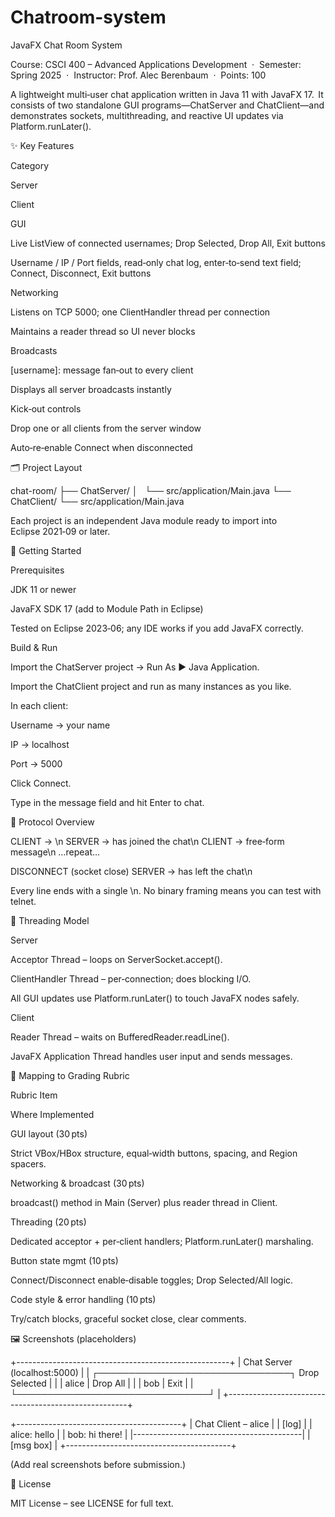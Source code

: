 # Chatroom-system
JavaFX Chat Room System

Course: CSCI 400 – Advanced Applications Development  ·  Semester: Spring 2025  ·  Instructor: Prof. Alec Berenbaum  ·  Points: 100

A lightweight multi‑user chat application written in Java 11 with JavaFX 17.  It consists of two standalone GUI programs—ChatServer and ChatClient—and demonstrates sockets, multithreading, and reactive UI updates via Platform.runLater().

✨ Key Features

Category

Server

Client

GUI

Live ListView of connected usernames; Drop Selected, Drop All, Exit buttons

Username / IP / Port fields, read‑only chat log, enter‑to‑send text field; Connect, Disconnect, Exit buttons

Networking

Listens on TCP 5000; one ClientHandler thread per connection

Maintains a reader thread so UI never blocks

Broadcasts

[username]: message fan‑out to every client

Displays all server broadcasts instantly

Kick‑out controls

Drop one or all clients from the server window

Auto‑re‑enable Connect when disconnected

🗂 Project Layout

chat-room/
├── ChatServer/
│   └── src/application/Main.java
└── ChatClient/
    └── src/application/Main.java

Each project is an independent Java module ready to import into Eclipse 2021‑09 or later.

🚀 Getting Started

Prerequisites

JDK 11 or newer

JavaFX SDK 17 (add to Module Path in Eclipse)

Tested on Eclipse 2023‑06; any IDE works if you add JavaFX correctly.

Build & Run

Import the ChatServer project → Run As ► Java Application.

Import the ChatClient project and run as many instances as you like.

In each client:

Username → your name

IP → localhost

Port → 5000

Click Connect.

Type in the message field and hit Enter to chat.

🔄 Protocol Overview

CLIENT →  <username>\n
SERVER →  <username> has joined the chat\n
CLIENT →  free‑form message\n
…repeat…

DISCONNECT (socket close)
SERVER →  <username> has left the chat\n

Every line ends with a single \n.  No binary framing means you can test with telnet.

🧵 Threading Model

Server

Acceptor Thread – loops on ServerSocket.accept().

ClientHandler Thread – per‑connection; does blocking I/O.

All GUI updates use Platform.runLater() to touch JavaFX nodes safely.

Client

Reader Thread – waits on BufferedReader.readLine().

JavaFX Application Thread handles user input and sends messages.

📝 Mapping to Grading Rubric

Rubric Item

Where Implemented

GUI layout (30 pts)

Strict VBox/HBox structure, equal‑width buttons, spacing, and Region spacers.

Networking & broadcast (30 pts)

broadcast() method in Main (Server) plus reader thread in Client.

Threading (20 pts)

Dedicated acceptor + per‑client handlers; Platform.runLater() marshaling.

Button state mgmt (10 pts)

Connect/Disconnect enable‑disable toggles; Drop Selected/All logic.

Code style & error handling (10 pts)

Try/catch blocks, graceful socket close, clear comments.

🖼️ Screenshots (placeholders)

+-----------------------------------------------------+
|  Chat Server (localhost:5000)                       |
|  ┌───────────────────────────────┐  Drop Selected   |
|  |  alice                        |  Drop All        |
|  |  bob                          |  Exit            |
|  └───────────────────────────────┘                  |
+-----------------------------------------------------+

+-----------------------------------------+
| Chat Client – alice                     |
| [log]                                    |
| alice: hello                             |
| bob: hi there!                           |
|------------------------------------------|
| [msg box]                                |
+-----------------------------------------+

(Add real screenshots before submission.)

📄 License

MIT License – see LICENSE for full text.

